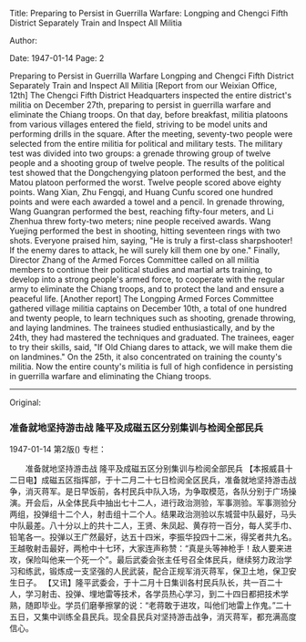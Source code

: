 Title: Preparing to Persist in Guerrilla Warfare: Longping and Chengci Fifth District Separately Train and Inspect All Militia

Author:

Date: 1947-01-14
Page: 2

Preparing to Persist in Guerrilla Warfare
    Longping and Chengci Fifth District Separately Train and Inspect All Militia
    [Report from our Weixian Office, 12th] The Chengci Fifth District Headquarters inspected the entire district's militia on December 27th, preparing to persist in guerrilla warfare and eliminate the Chiang troops. On that day, before breakfast, militia platoons from various villages entered the field, striving to be model units and performing drills in the square. After the meeting, seventy-two people were selected from the entire militia for political and military tests. The military test was divided into two groups: a grenade throwing group of twelve people and a shooting group of twelve people. The results of the political test showed that the Dongchengying platoon performed the best, and the Matou platoon performed the worst. Twelve people scored above eighty points. Wang Xian, Zhu Fengqi, and Huang Cunfu scored one hundred points and were each awarded a towel and a pencil. In grenade throwing, Wang Guangran performed the best, reaching fifty-four meters, and Li Zhenhua threw forty-two meters; nine people received awards. Wang Yuejing performed the best in shooting, hitting seventeen rings with two shots. Everyone praised him, saying, "He is truly a first-class sharpshooter! If the enemy dares to attack, he will surely kill them one by one." Finally, Director Zhang of the Armed Forces Committee called on all militia members to continue their political studies and martial arts training, to develop into a strong people's armed force, to cooperate with the regular army to eliminate the Chiang troops, and to protect the land and ensure a peaceful life.
    [Another report] The Longping Armed Forces Committee gathered village militia captains on December 10th, a total of one hundred and twenty people, to learn techniques such as shooting, grenade throwing, and laying landmines. The trainees studied enthusiastically, and by the 24th, they had mastered the techniques and graduated. The trainees, eager to try their skills, said, "If Old Chiang dares to attack, we will make them die on landmines." On the 25th, it also concentrated on training the county's militia. Now the entire county's militia is full of high confidence in persisting in guerrilla warfare and eliminating the Chiang troops.



<hr /> 

Original: 


### 准备就地坚持游击战  隆平及成磁五区分别集训与检阅全部民兵

1947-01-14
第2版()
专栏：

　　准备就地坚持游击战
    隆平及成磁五区分别集训与检阅全部民兵
    【本报威县十二日电】成磁五区指挥部，于十二月二十七日检阅全区民兵，准备就地坚持游击战争，消灭蒋军。是日早饭前，各村民兵中队入场，为争取模范，各队分别于广场操演。开会后，从全体民兵中抽出七十二人，进行政治测验，军事测验。军事测验分两组，投弹组十二个人，射击组十二个人。结果政治测验以东城营中队最好，马头中队最差。八十分以上的共十二人，王贤、朱凤起、黄存符一百分，每人奖手巾、铅笔各一。投弹以王广然最好，达五十四米，李振华投四十二米，得奖者共九名。王越敬射击最好，两枪中十七环，大家连声称赞：“真是头等神枪手！敌人要来进攻，保险叫他来一个死一个”。最后武委会张主任号召全体民兵，继续努力政治学习和练武，锻炼成一支坚强的人民武装，配合正规军消灭蒋军，保卫土地，保卫安生日子。
    【又讯】隆平武委会，于十二月十日集训各村民兵队长，共一百二十人，学习射击、投弹、埋地雷等技术，各学员热心学习，到二十四日都把技术学熟，随即毕业。学员们磨拳擦掌的说：“老蒋敢于进攻，叫他们地雷上作鬼。”二十五日，又集中训练全县民兵。现全县民兵对坚持游击战争，消灭蒋军，都充满高度信心。
